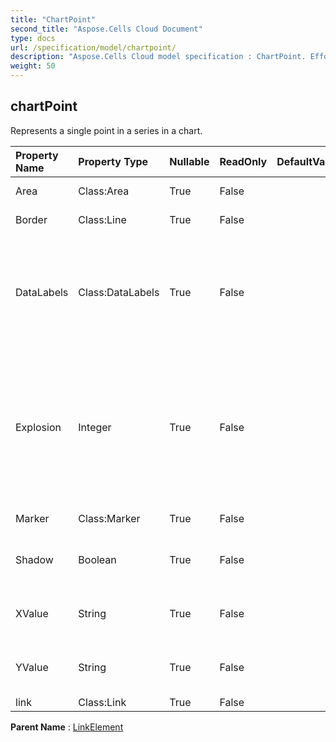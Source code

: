 ```yaml
---
title: "ChartPoint"
second_title: "Aspose.Cells Cloud Document"
type: docs
url: /specification/model/chartpoint/
description: "Aspose.Cells Cloud model specification : ChartPoint. Effortlessly handle Excel and other spreadsheet documents with features like opening, generating, editing, splitting, merging, comparing, and converting."
weight: 50
---
```


## **chartPoint**

Represents a single point in a series in a chart. 

| Property Name | Property Type | Nullable |  ReadOnly | DefaultValue | Description | 
| :- | :- | :- |:- |  :- | :- |
| Area | Class:Area | True |  False |  | Gets the area. |  
| Border | Class:Line | True |  False |  | Gets the border. |  
| DataLabels | Class:DataLabels | True |  False |  | Returns a DataLabels object that represents the data label associated with the point. |  
| Explosion | Integer | True |  False |  | The distance of an open pie slice from the center of the pie chart is expressed as a percentage of the pie diameter. |  
| Marker | Class:Marker | True |  False |  | Gets the marker. |  
| Shadow | Boolean | True |  False |  | True if the chartpoint has a shadow. |  
| XValue | String | True |  False |  | Gets or sets the X value of the chart point. |  
| YValue | String | True |  False |  | Gets or sets the Y value of the chart point. |  
| link | Class:Link | True |  False |  |  |  

**Parent Name** : [LinkElement](linkelement)

